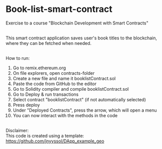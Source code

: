 # Book-list-smart-contract
Exercise to a course "Blockchain Development with Smart Contracts" <br><br>

This smart contract application saves user's book titles to the blockchain, where they can be fetched when needed.<br><br>

How to run: <br>
1. Go to remix.ethereum.org <br>
2. On file explorers, open contracts-folder <br>
3. Create a new file and name it booklistContract.sol <br>
4. Paste the code from GitHub to the editor <br>
5. Go to Solidity compiler and compile booklistContract.sol <br>
6. Go to Deploy & run transactions <br>
7. Select contract "booklistContract" (if not automatically selected) <br>
8. Press deploy <br>
9. Under "Deployed Contracts", press the arrow, which will open a menu <br>
10. You can now interact with the methods in the code <br><br>

Disclaimer: <br>
This code is created using a template: https://github.com/jnyyssol/DApp_example_geo <br>
